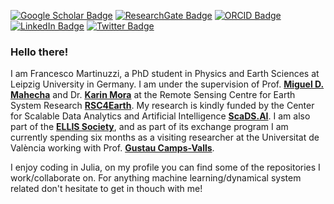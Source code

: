 [![Google Scholar Badge](https://img.shields.io/badge/Google-Scholar-red)](https://scholar.google.com/citations?user=5zVK6KIAAAAJ&hl=en)
[![ResearchGate Badge](https://img.shields.io/badge/Research-Gate-brightgreen)](https://www.researchgate.net/profile/Francesco-Martinuzzi)
[![ORCID Badge](https://img.shields.io/badge/ORCID-iD-green)](https://orcid.org/0000-0003-3249-3703)
[![LinkedIn Badge](https://img.shields.io/badge/Linked-In-blue)](https://www.linkedin.com/in/francesco-martinuzzi-259a16215/)
[![Twitter Badge](https://img.shields.io/twitter/follow/MartinuzziFra?style=social)](https://twitter.com/MartinuzziFra)

### Hello there!

I am Francesco Martinuzzi, a PhD student in Physics and Earth Sciences at Leipzig University in Germany.
I am under the supervision of Prof. [**Miguel D. Mahecha**](https://www.uni-leipzig.de/en/profile/mitarbeiter/prof-dr-miguel-dario-mahecha-ordonez/) and Dr. [**Karin Mora**](https://aperiodik.is/) at the Remote Sensing Centre for Earth System Research [**RSC4Earth**](https://rsc4earth.de/). My research is kindly funded by the Center for Scalable Data Analytics and Artificial Intelligence [**ScaDS.AI**](https://scads.ai/). I am also part of the [**ELLIS Society**](https://ellis.eu/projects/modeling-impacts-of-extreme-events-using-reservoir-computing), and as part of its exchange program I am currently spending six months as a visiting researcher at the Universitat de València working with Prof. [**Gustau Camps-Valls**](https://www.uv.es/gcamps/). 
    
I enjoy coding in Julia, on my profile you can find some of the repositories I work/collaborate on. For anything machine learning/dynamical system related don't hesitate to get in thouch with me!
